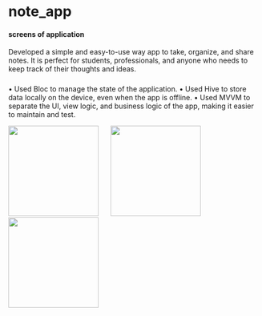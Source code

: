 # note_app

#### screens of application 
Developed a simple and easy-to-use way app to take, organize, and share notes. It is perfect for students, professionals, and
anyone who needs to keep track of their thoughts and ideas.
###

• Used Bloc to manage the state of the application.
• Used Hive to store data locally on the device, even when the app is offline.
• Used MVVM to separate the UI, view logic, and business logic of the app, making it easier to maintain and test.
<div>
<img src="https://user-images.githubusercontent.com/84055555/221942828-6ab75bc4-b544-4963-9c45-205f884230d4.jpg" width= 180>
&nbsp;&nbsp;&nbsp;&nbsp;
<img src="https://user-images.githubusercontent.com/84055555/221942364-3a409ddb-c520-4451-b10e-571e3b20ac48.jpg" width= 180>
&nbsp;&nbsp;&nbsp;&nbsp;
<img src="https://user-images.githubusercontent.com/84055555/221942503-aa7b6464-ed8a-493e-92a3-84879fe48b97.jpg" width= 180>
</div>
